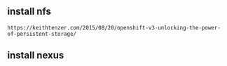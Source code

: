 ## install nfs
```batch
https://keithtenzer.com/2015/08/20/openshift-v3-unlocking-the-power-of-persistent-storage/
```
## install nexus
